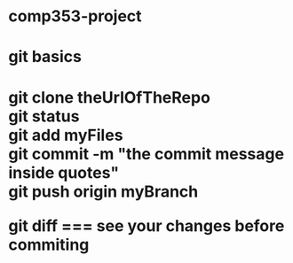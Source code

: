 <h1> comp353-project </h1>


<h1>git basics<h1>
<p>
git clone theUrlOfTheRepo <br>
git status                 <br> 
git add  myFiles<br>
git commit -m "the commit message inside quotes"<br>
git push origin myBranch <br>

git diff === see your changes before commiting
</p>

